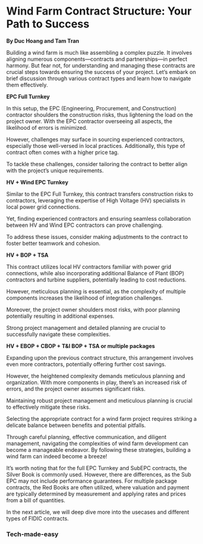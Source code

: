 # Wind Farm Contract Structure: Your Path to Success

**By Duc Hoang and Tam Tran**

Building a wind farm is much like assembling a complex puzzle. It involves aligning numerous components—contracts and partnerships—in perfect harmony. But fear not, for understanding and managing these contracts are crucial steps towards ensuring the success of your project. Let’s embark on brief discussion through various contract types and learn how to navigate them effectively.

**EPC Full Turnkey**

In this setup, the EPC (Engineering, Procurement, and Construction) contractor shoulders the construction risks, thus lightening the load on the project owner. With the EPC contractor overseeing all aspects, the likelihood of errors is minimized.

However, challenges may surface in sourcing experienced contractors, especially those well-versed in local practices. Additionally, this type of contract often comes with a higher price tag.

To tackle these challenges, consider tailoring the contract to better align with the project’s unique requirements.

**HV + Wind EPC Turnkey**

Similar to the EPC Full Turnkey, this contract transfers construction risks to contractors, leveraging the expertise of High Voltage (HV) specialists in local power grid connections.

Yet, finding experienced contractors and ensuring seamless collaboration between HV and Wind EPC contractors can prove challenging.

To address these issues, consider making adjustments to the contract to foster better teamwork and cohesion.

**HV + BOP + TSA**

This contract utilizes local HV contractors familiar with power grid connections, while also incorporating additional Balance of Plant (BOP) contractors and turbine suppliers, potentially leading to cost reductions.

However, meticulous planning is essential, as the complexity of multiple components increases the likelihood of integration challenges. 

Moreover, the project owner shoulders most risks, with poor planning potentially resulting in additional expenses.

Strong project management and detailed planning are crucial to successfully navigate these complexities.

**HV + EBOP + CBOP + T&I BOP + TSA or multiple packages**

Expanding upon the previous contract structure, this arrangement involves even more contractors, potentially offering further cost savings.

However, the heightened complexity demands meticulous planning and organization. With more components in play, there’s an increased risk of errors, and the project owner assumes significant risks.

Maintaining robust project management and meticulous planning is crucial to effectively mitigate these risks.

Selecting the appropriate contract for a wind farm project requires striking a delicate balance between benefits and potential pitfalls. 

Through careful planning, effective communication, and diligent management, navigating the complexities of wind farm development can become a manageable endeavor. By following these strategies, building a wind farm can indeed become a breeze!

It’s worth noting that for the full EPC Turnkey and SubEPC contracts, the Silver Book is commonly used. However, there are differences, as the Sub EPC may not include performance guarantees. For multiple package contracts, the Red Books are often utilized, where valuation and payment are typically determined by measurement and applying rates and prices from a bill of quantities. 

In the next article, we will deep dive more into the usecases and different types of FIDIC contracts.

### Tech-made-easy

